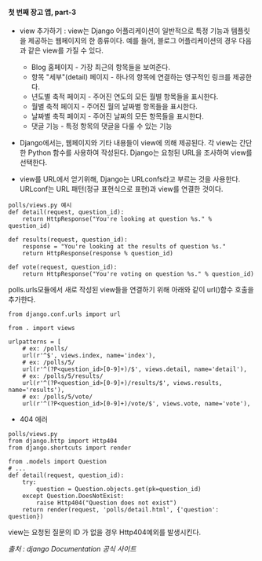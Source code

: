 #### 첫 번째 장고 앱, part-3
- view 추가하기
: view는 Django 어플리케이션이 일반적으로 특정 기능과 템플릿을 제공하는 웹페이지의 한 종류이다. 예를 들어, 블로그 어플리케이션의 경우 다음과 같은 view를 가질 수 있다.
  * Blog 홈페이지 - 가장 최근의 항목들을 보여준다.
  * 항목 "세부"(detail) 페이지 - 하나의 항목에 연결하는 영구적인 링크를 제공한다.
  * 년도별 축적 페이지 - 주어진 연도의 모든 월별 항목들을 표시한다.
  * 월별 축적 페이지 - 주어진 월의 날짜별 항목들을 표시한다.
  * 날짜별 축적 페이지 - 주어진 날짜의 모든 항목들을 표시한다.
  * 댓글 기능 - 특정 항목의 댓글을 다룰 수 있는 기능

- Django에서는, 웹페이지와 기타 내용들이 view에 의해 제공된다. 각 view는 간단한 Python 함수를 사용하여 작성된다. Django는 요청된 URL을 조사하여 view를 선택한다.
- view를 URL에서 얻기위해, Django는 URLconfs라고 부르는 것을 사용한다. URLconf는 URL 패턴(정규 표현식으로 표현)과 view를 연결한 것이다.
```
polls/views.py 예시
def detail(request, question_id):
    return HttpResponse("You're looking at question %s." % question_id)

def results(request, question_id):
    response = "You're looking at the results of question %s."
    return HttpResponse(response % question_id)

def vote(request, question_id):
    return HttpResponse("You're voting on question %s." % question_id)
```
polls.urls모듈에서 새로 작성된 view들을 연결하기 위해 아래와 같이 url()함수 호출을 추가한다.
```
from django.conf.urls import url

from . import views

urlpatterns = [
    # ex: /polls/
    url(r'^$', views.index, name='index'),
    # ex: /polls/5/
    url(r'^(?P<question_id>[0-9]+)/$', views.detail, name='detail'),
    # ex: /polls/5/results/
    url(r'^(?P<question_id>[0-9]+)/results/$', views.results, name='results'),
    # ex: /polls/5/vote/
    url(r'^(?P<question_id>[0-9]+)/vote/$', views.vote, name='vote'),
```
- 404 에러
```
polls/views.py
from django.http import Http404
from django.shortcuts import render

from .models import Question
# ...
def detail(request, question_id):
    try:
        question = Question.objects.get(pk=question_id)
    except Question.DoesNotExist:
        raise Http404("Question does not exist")
    return render(request, 'polls/detail.html', {'question': question})
```
view는 요청된 질문의 ID 가 없을 경우 Http404예외를 발생시킨다.

_출처 : django Documentation 공식 사이트_
